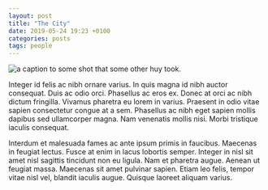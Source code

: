 ```yaml
---
layout: post
title: "The City"
date: 2019-05-24 19:23 +0100
categories: posts
tags: people
---
```

![a caption to some shot that some other huy took.](https://joefidlerblog.s3-us-west-1.amazonaws.com/images/21_09_2019/city-2.jpg)

 Integer id felis ac nibh ornare varius. In quis magna id nibh auctor consequat. Duis ac odio orci. Phasellus ac eros ex. Donec at orci ac nibh dictum fringilla. Vivamus pharetra eu lorem in varius. Praesent in odio vitae sapien consectetur congue at a sem. Phasellus ac nibh eget sapien mollis dapibus sed ullamcorper magna. Nam venenatis mollis nisi. Morbi tristique iaculis consequat.

Interdum et malesuada fames ac ante ipsum primis in faucibus. Maecenas in feugiat lectus. Fusce at enim in lacus lobortis semper. Integer in nisl sit amet nisl sagittis tincidunt non eu ligula. Nam et pharetra augue. Aenean ut feugiat massa. Maecenas sit amet pulvinar sapien. Etiam leo felis, tempor vitae nisl vel, blandit iaculis augue. Quisque laoreet aliquam varius. 
